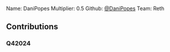 Name: DaniPopes
Multiplier: 0.5
Github: [@DaniPopes](https://github.com/DaniPopes)
Team: Reth

## Contributions
### Q42024
